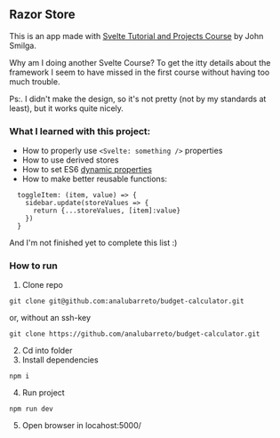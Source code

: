 ## Razor Store

This is an app made with [Svelte Tutorial and Projects Course](https://www.udemy.com/course/svelte-tutorial-and-projects-course/) by John Smilga.

Why am I doing another Svelte Course? To get the itty details about the framework I seem to have missed in the first course without having too much trouble.

Ps:. I didn't make the design, so it's not pretty (not by my standards at least), but it works quite nicely.

### What I learned with this project:

- How to properly use ```<Svelte: something />``` properties
- How to use derived stores
- How to set ES6 [dynamic properties](https://www.samanthaming.com/tidbits/37-dynamic-property-name-with-es6/#the-3-ways-to-access-the-object-value)
- How to make better reusable functions:
```
  toggleItem: (item, value) => {
    sidebar.update(storeValues => {
      return {...storeValues, [item]:value}
    })
  }
```
And I'm not finished yet to complete this list :)

### How to run

1. Clone repo

```
git clone git@github.com:analubarreto/budget-calculator.git
```

or, without an ssh-key

```
git clone https://github.com/analubarreto/budget-calculator.git
```

2. Cd into folder
3. Install dependencies

```
npm i
```

4. Run project

```
npm run dev
```

5. Open browser in locahost:5000/
